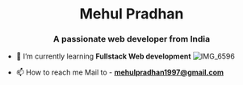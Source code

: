 <h1 align="center">Mehul Pradhan</h1>
<h3 align="center">A passionate web developer from India</h3>

- 🌱 I’m currently learning **Fullstack Web development**
![IMG_6596](https://github.com/mehul1997/mehul1997/assets/48156537/9e7cc0d0-5b0c-4b80-8ced-18280cc6c774)

- 📫 How to reach me Mail to -  **mehulpradhan1997@gmail.com**
